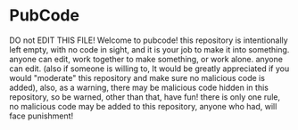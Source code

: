 # PubCode
DO not EDIT THIS FILE! Welcome to pubcode! this repository is intentionally left empty, with no code in sight, and it is your job to make it into something. anyone can edit, work together to make something, or work alone. anyone can edit. (also if someone is willing to, It would be greatly appreciated if you would "moderate" this repository and make sure no malicious code is added), also, as a warning, there may be malicious code hidden in this repository, so be warned, other than that, have fun! there is only one rule, no malicious code may be added to this repository, anyone who had, will face punishment!

